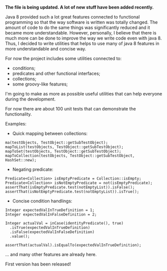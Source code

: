 **The file is being updated. A lot of new stuff have been added recently.**

Java 8 provided such a lot great features connected to functional programming so that the way software is written was totally changed.
The amount of code to do the same things was significantly reduced and it became more understandable. 
However, personally, I believe that there is much more can be done to improve the way we write code even with java 8.
Thus, I decided to write utilities that helps to use many of java 8 features in more understandable and concise way. 

For now the project includes some utilities connected to:
- conditions;
- predicates and other functional interfaces;
- collections;
- some groovy-like features; 

I'm going to make as more as possible useful utilities that can help everyone during the development. 

For now there are about 100 unit tests that can demonstrate the functionality.

Examples:

- Quick mapping between collections:

```
ma(testObjects, TestObject::getSubTestObject);
mapToList(testObjects, TestObject::getSubTestObject);
mapToSet(testObjects, TestObject::getSubTestObject);
mapToCollection(testObjects, TestObject::getSubTestObject, HashSet::new);
```

- Negating predicate:
```
Predicate<Collection> isEmptyPredicate = Collection::isEmpty;
Predicate<Collection> isNotEmptyPredicate = not(isEmptyPredicate);
assertThat(isEmptyPredicate.test(notEmptyList)).isFalse();
assertThat(isNotEmptyPredicate.test(notEmptyList)).isTrue();
```
- Concise condition handlings:
```
Integer expectedValInTrueDefinition = 1;
Integer expectedValInFalseDefinition = 2;

Integer actualVal = inCase(identityPredicate(), true)
  .isTrue(expectedValInTrueDefinition)
  .isFalse(expectedValInFalseDefinition)
  .value();

assertThat(actualVal).isEqualTo(expectedValInTrueDefinition);
```

... and many other features are already here. 

First version has been released! 

